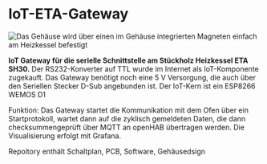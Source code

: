 # IoT-ETA-Gateway

![Das Gehäuse wird über einen im Gehäuse integrierten Magneten einfach am Heizkessel befestigt](https://github.com/ene9ba/IoT-ETA-Gateway/blob/main/GitHubDoc/Geh%C3%A4use%20ETA%20v13-1.png)

**IoT Gateway für die serielle Schnittstelle am Stückholz Heizkessel ETA SH30.**
Der RS232-Konverter auf TTL wurde im Internet als IoT-Komponente zugekauft.
Das Gateway benötigt noch eine 5 V Versorgung, die auch über den Seriellen 
Stecker D-Sub angebunden ist.
Der IoT-Kern ist ein ESP8266 WEMOS D1

Funktion: Das Gateway startet die Kommunikation mit dem Ofen über ein Startprotokoll,
          wartet dann auf die zyklisch gemeldeten Daten, die dann checksummengeprüft 
          über MQTT an openHAB übertragen werden. Die Visualisierung erfolgt mit Grafana.
          

Repoitory enthält Schaltplan, PCB, Software, Gehäusedsign 



 
